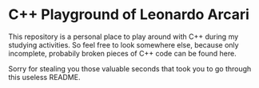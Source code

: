 # C++ Playground of Leonardo Arcari

This repository is a personal place to play around with C++ during my studying
activities. So feel free to look somewhere else, because only incomplete,
probabily broken pieces of C++ code can be found here.

Sorry for stealing you those valuable seconds that took you to go through this
useless README.